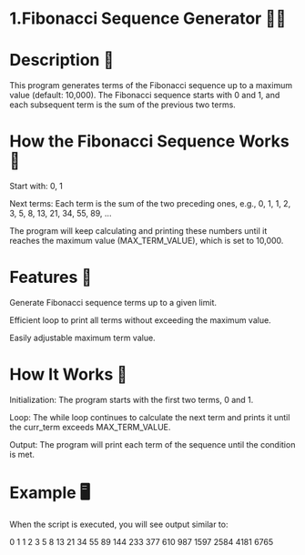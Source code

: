 # 1.Fibonacci Sequence Generator 🧮✨
# Description 📜
This program generates terms of the Fibonacci sequence up to a maximum value (default: 10,000). The Fibonacci sequence starts with 0 and 1, and each subsequent term is the sum of the previous two terms.

# How the Fibonacci Sequence Works 🔢
Start with: 0, 1

Next terms: Each term is the sum of the two preceding ones, e.g.,
0, 1, 1, 2, 3, 5, 8, 13, 21, 34, 55, 89, ...

The program will keep calculating and printing these numbers until it reaches the maximum value (MAX_TERM_VALUE), which is set to 10,000.

# Features 🎯
Generate Fibonacci sequence terms up to a given limit.

Efficient loop to print all terms without exceeding the maximum value.

Easily adjustable maximum term value.

# How It Works 🔄
Initialization: The program starts with the first two terms, 0 and 1.

Loop: The while loop continues to calculate the next term and prints it until the curr_term exceeds MAX_TERM_VALUE.

Output: The program will print each term of the sequence until the condition is met.

# Example 🖥️
When the script is executed, you will see output similar to:


0
1
1
2
3
5
8
13
21
34
55
89
144
233
377
610
987
1597
2584
4181
6765